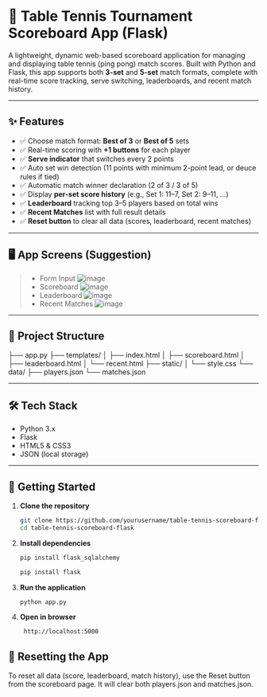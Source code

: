 # 🏓 Table Tennis Tournament Scoreboard App (Flask)

A lightweight, dynamic web-based scoreboard application for managing and displaying table tennis (ping pong) match scores. Built with Python and Flask, this app supports both **3-set** and **5-set** match formats, complete with real-time score tracking, serve switching, leaderboards, and recent match history.

---

## ✨ Features

- ✅ Choose match format: **Best of 3** or **Best of 5** sets
- ✅ Real-time scoring with **+1 buttons** for each player
- ✅ **Serve indicator** that switches every 2 points
- ✅ Auto set win detection (11 points with minimum 2-point lead, or deuce rules if tied)
- ✅ Automatic match winner declaration (2 of 3 / 3 of 5)
- ✅ Display **per-set score history** (e.g., Set 1: 11–7, Set 2: 9–11, ...)
- ✅ **Leaderboard** tracking top 3–5 players based on total wins
- ✅ **Recent Matches** list with full result details
- ✅ **Reset button** to clear all data (scores, leaderboard, recent matches)

---

## 🖥️ App Screens (Suggestion)
> - Form Input
![image](https://github.com/user-attachments/assets/b638e6bf-8256-4ffe-9d03-f51d3b8bb6f1)
> - Scoreboard
![image](https://github.com/user-attachments/assets/edebec06-e509-4582-8144-5b27921f1b90)
> - Leaderboard
![image](https://github.com/user-attachments/assets/bccc1522-67c0-482a-93c4-598fefd611f0)
> - Recent Matches
![image](https://github.com/user-attachments/assets/f96dfd63-e412-441b-80a1-49154c4f796a)

---

## 📁 Project Structure

├── app.py
├── templates/
│   ├── index.html
│   ├── scoreboard.html
│   ├── leaderboard.html
│   └── recent.html
├── static/
│   └── style.css
└── data/
    ├── players.json
    └── matches.json
    
---

## 🛠️ Tech Stack

- Python 3.x
- Flask
- HTML5 & CSS3
- JSON (local storage)

---

## 🚀 Getting Started

1. **Clone the repository**
   ```bash
   git clone https://github.com/yourusername/table-tennis-scoreboard-flask.git
   cd table-tennis-scoreboard-flask

2. **Install dependencies**
   ```bash
   pip install flask_sqlalchemy
   
   pip install flask

3. **Run the application**
   ```bash
   python app.py

4. **Open in browser**
   ```bash
    http://localhost:5000

## 🔄 Resetting the App
To reset all data (score, leaderboard, match history), use the Reset button from the scoreboard page.
It will clear both players.json and matches.json.
